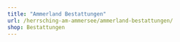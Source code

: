 ```yaml
---
title: "Ammerland Bestattungen"
url: /herrsching-am-ammersee/ammerland-bestattungen/
shop: Bestattungen
---
```

